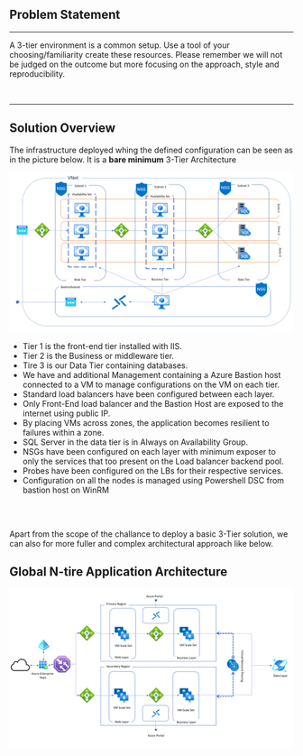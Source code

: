 
 
## Problem Statement
---


A 3-tier environment is a common setup. Use a tool of your choosing/familiarity create these resources. Please remember we will not be judged on the outcome but more focusing on the approach, style and reproducibility.

&nbsp;
&nbsp;
&nbsp;

---

## Solution Overview
The infrastructure deployed whing the defined configuration can be seen as in the picture below. It is a **bare minimum** 3-Tier Architecture

![Arch](https://github.com/ShreyDalela/CodeChallenge/blob/2dbf5b1574bf0eec97815413b3a789acf9e9bfcc/Challenge-1/Tire.png)

* Tier 1 is the front-end tier installed with IIS.
* Tier 2 is the Business or middleware tier.
* Tire 3 is our Data Tier containing databases.
* We have and additional Management containing a Azure Bastion host connected to a VM to manage configurations on the VM on each tier.
* Standard load balancers have been configured between each layer.
* Only Front-End load balancer and the Bastion Host are exposed to the internet using public IP.
* By placing VMs across zones, the application becomes resilient to failures within a zone.
* SQL Server in the data tier is in Always on Availability Group.
* NSGs have been configured on each layer with minimum exposer to only the services that too present on the Load balancer backend pool.
* Probes have been configured on the LBs for their respective services.
* Configuration on all the nodes is managed using Powershell DSC from bastion host on WinRM

&nbsp;
&nbsp;
&nbsp;

## 
Apart from the scope of the challance to deploy a basic 3-Tier solution, we can also for more fuller and complex architectural approach like below.
## Global N-tire Application Architecture
![Regional](https://github.com/ShreyDalela/CodeChallenge/blob/e3417878ece5f20a4bd90312ecd6e924fb0be6a9/Challenge-1/Regional.png)
